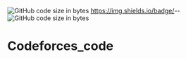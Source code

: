 ![GitHub code size in bytes](https://img.shields.io/github/languages/code-size/Rishi-Mohan/Codeforces_code?style=plastic) 
https://img.shields.io/badge/<LABEL>-<MESSAGE>-<COLOR>
![GitHub code size in bytes](https://img.shields.io/github/languages/code-size/Rishi-Mohan/Codeforces_code?style=plastic)
# Codeforces_code
